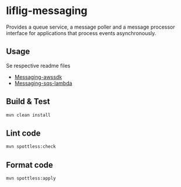 # liflig-messaging

Provides a queue service, a message poller and a message processor interface for applications that process events
asynchronously.

## Usage
Se respective readme files

- [Messaging-awssdk](messaging-awssdk/README.md)
- [Messaging-sqs-lambda](messaging-sqs-lambda/README.md)

## Build & Test

```sh
mvn clean install
```

## Lint code

```sh
mvn spottless:check
```

## Format code

```sh
mvn spottless:apply
```
